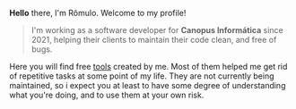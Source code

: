 <b>Hello</b> there, I'm Rômulo. Welcome to my profile! 
> 
> I'm working as a software developer for <b>Canopus Informática</b> since 2021, helping their clients to maintain their code clean, and free of bugs. 
> 
Here you will find free [tools](https://github.com/PinheiroCosta/MyScripts) created by me. Most of them helped me get rid of repetitive tasks at some point of my life. They are not currently being maintained, so i expect you at least to have some degree of understanding what you're doing, and to use them at your own risk. 
 
